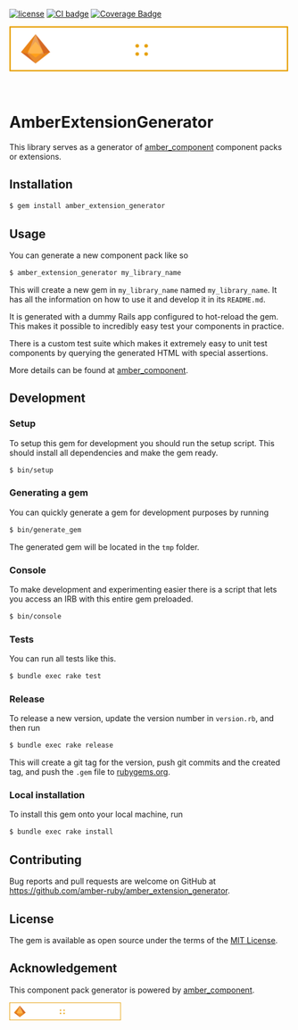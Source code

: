 [![license](https://img.shields.io/badge/License-MIT-purple.svg)](LICENSE)
[![CI badge](https://github.com/amber-ruby/amber_extension_generator/actions/workflows/ci_ruby.yml/badge.svg)](https://github.com/amber-ruby/amber_extension_generator/actions/workflows/ci_ruby.yml)
[![Coverage Badge](https://img.shields.io/endpoint?url=https://gist.githubusercontent.com/Verseth/82fd98743c74c8c36a9b04c9e325755e/raw/197794be336cde2bdaa3bccec99ebfc4660a3186/amber_extension_generator__heads_main.json)](https://github.com/amber-ruby/amber_extension_generator/actions/workflows/ci_ruby.yml)

<img src="banner.png" width="500px" style="margin-bottom: 2rem;"/>

# AmberExtensionGenerator

This library serves as a generator of [amber_component](https://github.com/amber-ruby/amber_component) component packs or extensions.

## Installation

```sh
$ gem install amber_extension_generator
```

## Usage

You can generate a new component pack like so

```sh
$ amber_extension_generator my_library_name
```

This will create a new gem in `my_library_name` named `my_library_name`.
It has all the information on how to use it and develop it in its `README.md`.

It is generated with a dummy Rails app configured to hot-reload the gem.
This makes it possible to incredibly easy test your components in practice.

There is a custom test suite which makes it extremely easy to unit test components
by querying the generated HTML with special assertions.

More details can be found at [amber_component](https://github.com/amber-ruby/amber_component).

## Development

### Setup

To setup this gem for development you should run the setup script.
This should install all dependencies and make the gem ready.

```sh
$ bin/setup
```

### Generating a gem

You can quickly generate a gem for development purposes by running

```sh
$ bin/generate_gem
```

The generated gem will be located in the `tmp` folder.

### Console

To make development and experimenting easier there is a script
that lets you access an IRB with this entire gem preloaded.

```sh
$ bin/console
```

### Tests

You can run all tests like this.

```sh
$ bundle exec rake test
```

### Release

To release a new version, update the version number in `version.rb`, and then run

```sh
$ bundle exec rake release
```

This will create a git tag for the version, push git commits and the created tag, and push the `.gem` file to [rubygems.org](https://rubygems.org).

### Local installation

To install this gem onto your local machine, run

```sh
$ bundle exec rake install
```

## Contributing

Bug reports and pull requests are welcome on GitHub at https://github.com/amber-ruby/amber_extension_generator.

## License

The gem is available as open source under the terms of the [MIT License](https://opensource.org/licenses/MIT).

## Acknowledgement

This component pack generator is powered by [amber_component](https://github.com/amber-ruby/amber_component).

[<img src="banner.png" width="200px" style="margin-bottom: 2rem;"/>](https://github.com/amber-ruby/amber_component)
